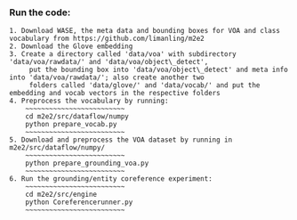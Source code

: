 ### Run the code:
	1. Download WASE, the meta data and bounding boxes for VOA and class vocabulary from https://github.com/limanling/m2e2
	2. Download the Glove embedding
	3. Create a directory called 'data/voa' with subdirectory 'data/voa/rawdata/' and 'data/voa/object\_detect',
		 put the bounding box into 'data/voa/object\_detect' and meta info into 'data/voa/rawdata/'; also create another two
		 folders called 'data/glove/' and 'data/vocab/' and put the embedding and vocab vectors in the respective folders  
	4. Preprocess the vocabulary by running:
		~~~~~~~~~~~~~~~~~~~~~~~~~
		cd m2e2/src/dataflow/numpy
		python prepare_vocab.py
		~~~~~~~~~~~~~~~~~~~~~~~~~
	5. Download and preprocess the VOA dataset by running in m2e2/src/dataflow/numpy/ 
		~~~~~~~~~~~~~~~~~~~~~~~~~
		python prepare_grounding_voa.py
		~~~~~~~~~~~~~~~~~~~~~~~~~
	6. Run the grounding/entity coreference experiment:
		~~~~~~~~~~~~~~~~~~~~~~~~~
		cd m2e2/src/engine
		python Coreferencerunner.py
		~~~~~~~~~~~~~~~~~~~~~~~~~
